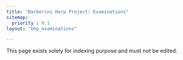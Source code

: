 ```yaml
---
title: "Barberini Harp Project: Examinations"
sitemap:
  priority : 0.1
layout: "bhp_examinations"

---
```

This page exists solely for indexing purpose and must not be edited.
